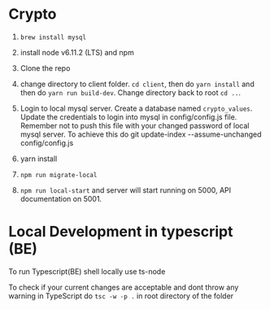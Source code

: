 # Crypto

1. `brew install mysql`

2. install node v6.11.2 (LTS) and npm

3. Clone the repo

5. change directory to client folder. `cd client`, then do `yarn install` and then do `yarn run build-dev`. Change directory back to root `cd ..`.

6. Login to local mysql server. Create a database named `crypto_values`. Update the credentials to login into mysql in config/config.js file. Remember not to push this file with your changed password of local mysql server. To achieve this do 
    git update-index --assume-unchanged config/config.js

9. yarn install

10. `npm run migrate-local`

11. `npm run local-start` and server will start running on 5000, API documentation on 5001.

# Local Development in typescript (BE)

To run Typescript(BE) shell locally use ts-node

To check if your current changes are acceptable and dont throw any warning in TypeScript do `tsc -w -p .` in root directory of the folder

